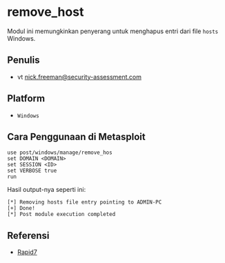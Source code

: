 # remove_host

Modul ini memungkinkan penyerang untuk menghapus entri dari file `hosts` Windows.

## Penulis
- vt nick.freeman@security-assessment.com

## Platform
- `Windows`

## Cara Penggunaan di Metasploit

```
use post/windows/manage/remove_hos
set DOMAIN <DOMAIN>
set SESSION <ID>
set VERBOSE true
run
```

Hasil output-nya seperti ini:

```
[*] Removing hosts file entry pointing to ADMIN-PC
[+] Done!
[*] Post module execution completed
```

## Referensi
- [Rapid7](https://www.rapid7.com/db/modules/post/windows/manage/remove_host/)
